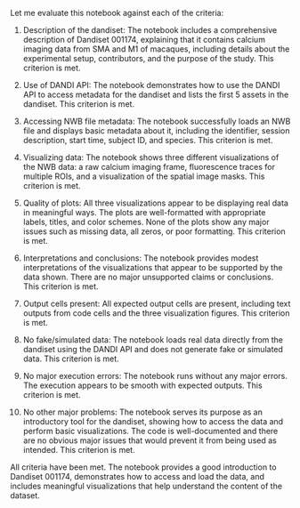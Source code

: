 Let me evaluate this notebook against each of the criteria:

1. Description of the dandiset: The notebook includes a comprehensive description of Dandiset 001174, explaining that it contains calcium imaging data from SMA and M1 of macaques, including details about the experimental setup, contributors, and the purpose of the study. This criterion is met.

2. Use of DANDI API: The notebook demonstrates how to use the DANDI API to access metadata for the dandiset and lists the first 5 assets in the dandiset. This criterion is met.

3. Accessing NWB file metadata: The notebook successfully loads an NWB file and displays basic metadata about it, including the identifier, session description, start time, subject ID, and species. This criterion is met.

4. Visualizing data: The notebook shows three different visualizations of the NWB data: a raw calcium imaging frame, fluorescence traces for multiple ROIs, and a visualization of the spatial image masks. This criterion is met.

5. Quality of plots: All three visualizations appear to be displaying real data in meaningful ways. The plots are well-formatted with appropriate labels, titles, and color schemes. None of the plots show any major issues such as missing data, all zeros, or poor formatting. This criterion is met.

6. Interpretations and conclusions: The notebook provides modest interpretations of the visualizations that appear to be supported by the data shown. There are no major unsupported claims or conclusions. This criterion is met.

7. Output cells present: All expected output cells are present, including text outputs from code cells and the three visualization figures. This criterion is met.

8. No fake/simulated data: The notebook loads real data directly from the dandiset using the DANDI API and does not generate fake or simulated data. This criterion is met.

9. No major execution errors: The notebook runs without any major errors. The execution appears to be smooth with expected outputs. This criterion is met.

10. No other major problems: The notebook serves its purpose as an introductory tool for the dandiset, showing how to access the data and perform basic visualizations. The code is well-documented and there are no obvious major issues that would prevent it from being used as intended. This criterion is met.

All criteria have been met. The notebook provides a good introduction to Dandiset 001174, demonstrates how to access and load the data, and includes meaningful visualizations that help understand the content of the dataset.